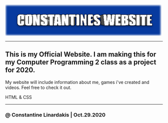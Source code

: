 ![OfficialWebsite](https://github.com/ConstantineLinardakis/OfficialWebsite/blob/main/THUMBNAIL.png)

___

## This is my Official Website. I am making this for my Computer Programming 2 class as a project for 2020.
My website will include information about me, games i've created and videos. Feel free to check it out.

<dl>
  <dt>HTML & CSS </dt>
</dl>

___

### @ Constantine Linardakis | Oct.29.2020


 
